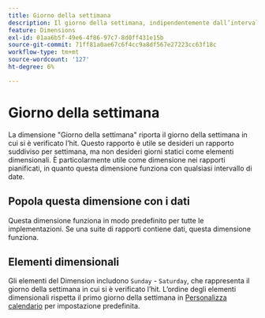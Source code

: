 ```yaml
---
title: Giorno della settimana
description: Il giorno della settimana, indipendentemente dall’intervallo di date.
feature: Dimensions
exl-id: 01aa6b5f-49e6-4f86-97c7-8d0ff431e15b
source-git-commit: 71ff81a0ae67c6f4cc9a8df567e27223cc63f18c
workflow-type: tm+mt
source-wordcount: '127'
ht-degree: 6%

---
```


# Giorno della settimana

La dimensione &quot;Giorno della settimana&quot; riporta il giorno della settimana in cui si è verificato l’hit. Questo rapporto è utile se desideri un rapporto suddiviso per settimana, ma non desideri giorni statici come elementi dimensionali. È particolarmente utile come dimensione nei rapporti pianificati, in quanto questa dimensione funziona con qualsiasi intervallo di date.

## Popola questa dimensione con i dati

Questa dimensione funziona in modo predefinito per tutte le implementazioni. Se una suite di rapporti contiene dati, questa dimensione funziona.

## Elementi dimensionali

Gli elementi del Dimension includono `Sunday` - `Saturday`, che rappresenta il giorno della settimana in cui si è verificato l’hit. L’ordine degli elementi dimensionali rispetta il primo giorno della settimana in [Personalizza calendario](/help/admin/admin/c-manage-report-suites/c-edit-report-suites/general/custom-calendar.md) per impostazione predefinita.
